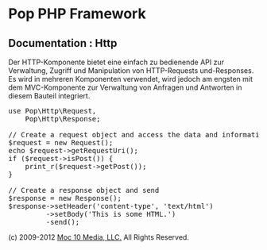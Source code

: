 Pop PHP Framework
=================

Documentation : Http
--------------------

Der HTTP-Komponente bietet eine einfach zu bedienende API zur Verwaltung, Zugriff und Manipulation von HTTP-Requests und-Responses. Es wird in mehreren Komponenten verwendet, wird jedoch am engsten mit dem MVC-Komponente zur Verwaltung von Anfragen und Antworten in diesem Bauteil integriert.


<pre>
use Pop\Http\Request,
    Pop\Http\Response;

// Create a request object and access the data and information
$request = new Request();
echo $request->getRequestUri();
if ($request->isPost()) {
    print_r($request->getPost());
}

// Create a response object and send
$response = new Response();
$response->setHeader('content-type', 'text/html')
         ->setBody('<html><body>This is some HTML.</body></html>')
         -send();
</pre>

(c) 2009-2012 [Moc 10 Media, LLC.](http://www.moc10media.com) All Rights Reserved.

